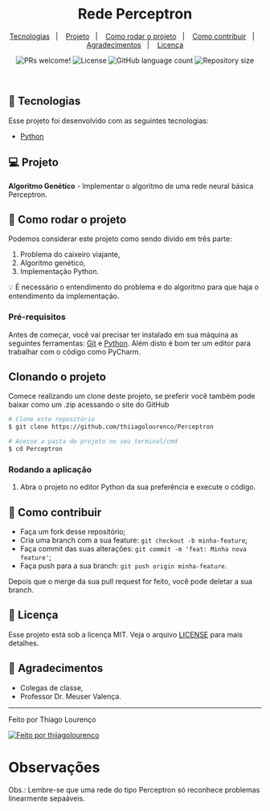 <h1 align="center">
   Rede Perceptron
</h1>

<p align="center">
  <a href="#-tecnologias">Tecnologias</a>&nbsp;&nbsp;&nbsp;|&nbsp;&nbsp;&nbsp;
  <a href="#-projeto">Projeto</a>&nbsp;&nbsp;&nbsp;|&nbsp;&nbsp;&nbsp;
  <a href="#-tecnologias">Como rodar o projeto</a>&nbsp;&nbsp;&nbsp;|&nbsp;&nbsp;&nbsp;
  <a href="#-como-rodar-o-projeto">Como contribuir</a>&nbsp;&nbsp;&nbsp;|&nbsp;&nbsp;&nbsp;
  <a href="#-agradecimentos">Agradecimentos</a>&nbsp;&nbsp;&nbsp;|&nbsp;&nbsp;&nbsp;
  <a href="#-licença">Licença</a>
  
</p>

<p align="center">
 <img src="https://img.shields.io/static/v1?label=PRs&message=welcome&color=7159c1&labelColor=000000" alt="PRs welcome!" />

  <img alt="License" src="https://img.shields.io/static/v1?label=license&message=MIT&color=7159c1&labelColor=000000">

  <img alt="GitHub language count" src="https://img.shields.io/github/languages/count/thiiagolourenco/Perceptron?color=%2304D361">

  <img alt="Repository size" src="https://img.shields.io/github/repo-size/thiiagolourenco/Perceptron">

</p>

<br>

## 🚀 Tecnologias

Esse projeto foi desenvolvido com as seguintes tecnologias:

- [Python](https://www.python.org/)

## 💻 Projeto

**Algoritmo Genético** - Implementar o algoritmo de uma rede neural básica Perceptron.

## 🚀 Como rodar o projeto

Podemos considerar este projeto como sendo divido em três parte:

1. Problema do caixeiro viajante,
2. Algoritmo genético,
3. Implementação Python.

💡 É necessário o entendimento do problema e do algoritmo para que haja o entendimento da implementação.

### Pré-requisitos

Antes de começar, você vai precisar ter instalado em sua máquina as seguintes ferramentas:
[Git](https://git-scm.com) e [Python](https://www.python.org/).
Além disto é bom ter um editor para trabalhar com o código como PyCharm.

## Clonando o projeto

Comece realizando um clone deste projeto, se preferir você também pode baixar como um .zip acessando o site do GitHub

```bash
# Clone este repositório
$ git clone https://github.com/thiiagolourenco/Perceptron

# Acesse a pasta do projeto no seu terminal/cmd
$ cd Perceptron
```

### Rodando a aplicação

1. Abra o projeto no editor Python da sua preferência e execute o código.

## 🤔 Como contribuir

- Faça um fork desse repositório;
- Cria uma branch com a sua feature: `git checkout -b minha-feature`;
- Faça commit das suas alterações: `git commit -m 'feat: Minha nova feature'`;
- Faça push para a sua branch: `git push origin minha-feature`.

Depois que o merge da sua pull request for feito, você pode deletar a sua branch.

## 📝 Licença

Esse projeto está sob a licença MIT. Veja o arquivo [LICENSE](LICENSE.md) para mais detalhes.

## 🙌 Agradecimentos

- Colegas de classe,
- Professor Dr. Meuser Valença.

---

Feito por Thiago Lourenço

<a href="https://www.linkedin.com/in/thiago-lourenço-201053173/">
  <img alt="Feito por thiiagolourenco" src="https://img.shields.io/badge/-LinkedIn-blue?style=flat&logo=Linkedin&logoColor=white&link=https://www.linkedin.com/in/thiago-lourenço-201053173/">
</a>

# Observações

Obs.: Lembre-se que uma rede do tipo Perceptron só reconhece problemas linearmente sepaáveis.
